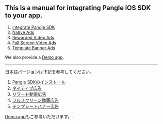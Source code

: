 ## This is a manual for integrating Pangle iOS SDK to your app.

1. [Integrate Pangle SDK](Quick-Start-Manual/en/1-integrate_en.md)
2. [Native Ads](Quick-Start-Manual/en/2-naive_ad_en.md)
3. [Rewarded Video Ads](Quick-Start-Manual/en/3-reward_video_en.md)
4. [Full Screen Video Ads](Quick-Start-Manual/en/4-fullscreen_video_en.md)
5. [Template Banner Ads](Quick-Start-Manual/en/5-template_banner_ad_en.md)

We also provide a [Demo app](PangleQuickStartDemo).

------

日本語バージョンは下記を参考してください。

1. [Pangle SDKのインストール](Quick-Start-Manual/ja/1-integrate_ja.md)
2. [ネイティブ広告](Quick-Start-Manual/ja/2-naive_ad_ja.md)
3. [リワード動画広告](Quick-Start-Manual/ja/3-reward_video_ja.md)
4. [フルスクリーン動画広告](Quick-Start-Manual/ja/4-fullscreen_video_ja.md)
5. [テンプレートバナー広告](Quick-Start-Manual/ja/5-template_banner_ad_ja.md)

[Demo app](PangleQuickStartDemo)もご参考いただけます。.
